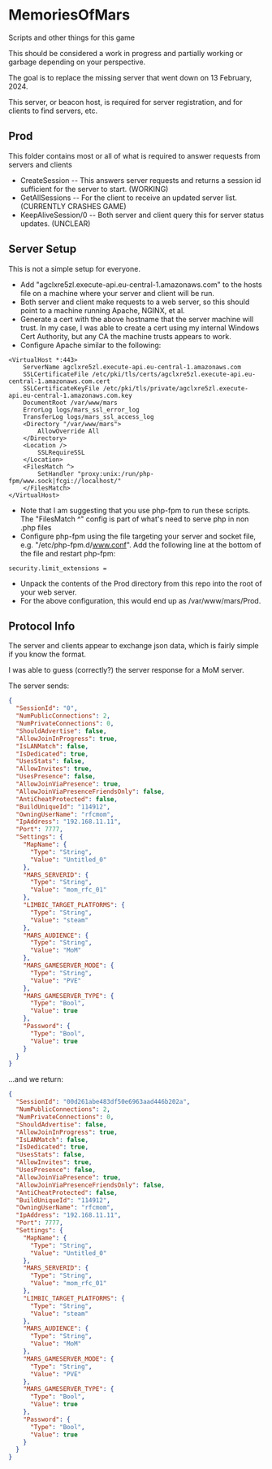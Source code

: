 # MemoriesOfMars
Scripts and other things for this game

This should be considered a work in progress and partially working or garbage depending on your perspective.

The goal is to replace the missing server that went down on 13 February, 2024.

This server, or beacon host, is required for server registration, and for clients to find servers, etc.

## Prod
  This folder contains most or all of what is required to answer requests from servers and clients

  - CreateSession -- This answers server requests and returns a session id sufficient for the server to start. (WORKING)
  - GetAllSessions -- For the client to receive an updated server list. (CURRENTLY CRASHES GAME)
  - KeepAliveSession/0 -- Both server and client query this for server status updates. (UNCLEAR)

## Server Setup

This is not a simple setup for everyone.

  - Add "agclxre5zl.execute-api.eu-central-1.amazonaws.com" to the hosts file on a machine where your server and client will be run.
  - Both server and client make requests to a web server, so this should point to a machine running Apache, NGINX, et al.
  - Generate a cert with the above hostname that the server machine will trust.  In my case, I was able to create a cert using my internal Windows Cert Authority, but any CA the machine trusts appears to work.
  - Configure Apache similar to the following:

```
<VirtualHost *:443>
    ServerName agclxre5zl.execute-api.eu-central-1.amazonaws.com
    SSLCertificateFile /etc/pki/tls/certs/agclxre5zl.execute-api.eu-central-1.amazonaws.com.cert
    SSLCertificateKeyFile /etc/pki/tls/private/agclxre5zl.execute-api.eu-central-1.amazonaws.com.key
    DocumentRoot /var/www/mars
    ErrorLog logs/mars_ssl_error_log
    TransferLog logs/mars_ssl_access_log
    <Directory "/var/www/mars">
        AllowOverride All
    </Directory>
    <Location />
        SSLRequireSSL
    </Location>
    <FilesMatch ^>
        SetHandler "proxy:unix:/run/php-fpm/www.sock|fcgi://localhost/"
    </FilesMatch>
</VirtualHost>
```

  - Note that I am suggesting that you use php-fpm to run these scripts.  The "FilesMatch ^" config is part of what's need to serve php in non .php files
  - Configure php-fpm using the file targeting your server and socket file, e.g. "/etc/php-fpm.d/www.conf".  Add the following line at the bottom of the file and restart php-fpm:

```
security.limit_extensions =
```

  - Unpack the contents of the Prod directory from this repo into the root of your web server.
  - For the above configuration, this would end up as /var/www/mars/Prod.

## Protocol Info
  The server and clients appear to exchange json data, which is fairly simple if you know the format.

  I was able to guess (correctly?) the server response for a MoM server.

  The server sends:

```json
{
  "SessionId": "0",
  "NumPublicConnections": 2,
  "NumPrivateConnections": 0,
  "ShouldAdvertise": false,
  "AllowJoinInProgress": true,
  "IsLANMatch": false,
  "IsDedicated": true,
  "UsesStats": false,
  "AllowInvites": true,
  "UsesPresence": false,
  "AllowJoinViaPresence": true,
  "AllowJoinViaPresenceFriendsOnly": false,
  "AntiCheatProtected": false,
  "BuildUniqueId": "114912",
  "OwningUserName": "rfcmom",
  "IpAddress": "192.168.11.11",
  "Port": 7777,
  "Settings": {
    "MapName": {
      "Type": "String",
      "Value": "Untitled_0"
    },
    "MARS_SERVERID": {
      "Type": "String",
      "Value": "mom_rfc_01"
    },
    "LIMBIC_TARGET_PLATFORMS": {
      "Type": "String",
      "Value": "steam"
    },
    "MARS_AUDIENCE": {
      "Type": "String",
      "Value": "MoM"
    },
    "MARS_GAMESERVER_MODE": {
      "Type": "String",
      "Value": "PVE"
    },
    "MARS_GAMESERVER_TYPE": {
      "Type": "Bool",
      "Value": true
    },
    "Password": {
      "Type": "Bool",
      "Value": true
    }
  }
}
```

  ...and we return:

```json
{
  "SessionId": "00d261abe483df50e6963aad446b202a",
  "NumPublicConnections": 2,
  "NumPrivateConnections": 0,
  "ShouldAdvertise": false,
  "AllowJoinInProgress": true,
  "IsLANMatch": false,
  "IsDedicated": true,
  "UsesStats": false,
  "AllowInvites": true,
  "UsesPresence": false,
  "AllowJoinViaPresence": true,
  "AllowJoinViaPresenceFriendsOnly": false,
  "AntiCheatProtected": false,
  "BuildUniqueId": "114912",
  "OwningUserName": "rfcmom",
  "IpAddress": "192.168.11.11",
  "Port": 7777,
  "Settings": {
    "MapName": {
      "Type": "String",
      "Value": "Untitled_0"
    },
    "MARS_SERVERID": {
      "Type": "String",
      "Value": "mom_rfc_01"
    },
    "LIMBIC_TARGET_PLATFORMS": {
      "Type": "String",
      "Value": "steam"
    },
    "MARS_AUDIENCE": {
      "Type": "String",
      "Value": "MoM"
    },
    "MARS_GAMESERVER_MODE": {
      "Type": "String",
      "Value": "PVE"
    },
    "MARS_GAMESERVER_TYPE": {
      "Type": "Bool",
      "Value": true
    },
    "Password": {
      "Type": "Bool",
      "Value": true
    }
  }
}
```

